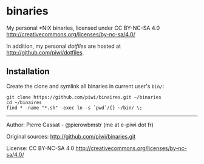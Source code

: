 binaries
========

My personal *NIX binaries, licensed under CC BY-NC-SA 4.0 <http://creativecommons.org/licenses/by-nc-sa/4.0/>

In addition, my personal *dotfiles* are hosted at <http://github.com/piwi/dotfiles>.


## Installation

Create the clone and symlink all binaries in current user's `bin/`:

    git clone https://github.com/piwi/binaires.git ~/binaries
    cd ~/binaires
    find * -name "*.sh" -exec ln -s `pwd`/{} ~/bin/ \;


----

Author: Pierre Cassat - @pierowbmstr (me at e-piwi dot fr)

Original sources: <http://github.com/piwi/binaries.git>

License: CC BY-NC-SA 4.0 <http://creativecommons.org/licenses/by-nc-sa/4.0/>
